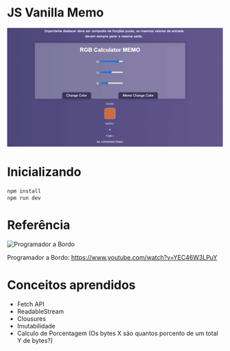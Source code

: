 # JS Vanilla Memo

![](print.gif)

# Inicializando
```
npm install
npm run dev

```

# Referência

![Programador a Bordo](https://img.shields.io/badge/javascript-%23323330.svg?style=for-the-badge&logo=javascript&logoColor=%23F7DF1E) 

Programador a Bordo: https://www.youtube.com/watch?v=YEC46W3LPuY



# Conceitos aprendidos
* Fetch API
* ReadableStream
* Clousures
* Imutabilidade
* Calculo de Porcentagem (Os bytes X são quantos porcento de um total Y de bytes?)
